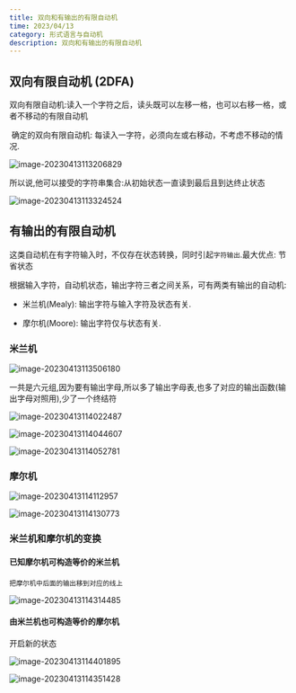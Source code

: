 ```yaml
---
title: 双向和有输出的有限自动机 
time: 2023/04/13
category: 形式语言与自动机 
description: 双向和有输出的有限自动机 
---
```


## 双向有限自动机 (2DFA)

​	双向有限自动机:读入一个字符之后，读头既可以左移一格，也可以右移一格，或者不移动的有限自动机

​	确定的双向有限自动机: 每读入一字符，必须向左或右移动，不考虑不移动的情况. 

![image-20230413113206829](C:/Users/Echo/AppData/Roaming/Typora/typora-user-images/image-20230413113206829.png)

所以说,他可以接受的字符串集合:从初始状态一直读到最后且到达终止状态

![image-20230413113324524](C:/Users/Echo/AppData/Roaming/Typora/typora-user-images/image-20230413113324524.png)

## 有输出的有限自动机

这类自动机在有字符输入时，不仅存在状态转换，同时引起`字符输出`.最大优点: 节省状态

根据输入字符，自动机状态，输出字符三者之间关系，可有两类有输出的自动机:

-  米兰机(Mealy): 输出字符与输入字符及状态有关.

-  摩尔机(Moore): 输出字符仅与状态有关.

### 米兰机

![image-20230413113506180](C:/Users/Echo/AppData/Roaming/Typora/typora-user-images/image-20230413113506180.png)

一共是六元组,因为要有输出字母,所以多了输出字母表,也多了对应的输出函数(输出字母对照用),少了一个终结符

![image-20230413114022487](C:/Users/Echo/AppData/Roaming/Typora/typora-user-images/image-20230413114022487.png)

![image-20230413114044607](C:/Users/Echo/AppData/Roaming/Typora/typora-user-images/image-20230413114044607.png)

![image-20230413114052781](C:/Users/Echo/AppData/Roaming/Typora/typora-user-images/image-20230413114052781.png)

### 摩尔机

![image-20230413114112957](C:/Users/Echo/AppData/Roaming/Typora/typora-user-images/image-20230413114112957.png)

![image-20230413114130773](C:/Users/Echo/AppData/Roaming/Typora/typora-user-images/image-20230413114130773.png)

### 米兰机和摩尔机的变换 

#### 已知摩尔机可构造等价的米兰机

`把摩尔机中后面的输出移到对应的线上`

![image-20230413114314485](C:/Users/Echo/AppData/Roaming/Typora/typora-user-images/image-20230413114314485.png)

#### 由米兰机也可构造等价的摩尔机

开启新的状态

![image-20230413114401895](C:/Users/Echo/AppData/Roaming/Typora/typora-user-images/image-20230413114401895.png)

![image-20230413114351428](C:/Users/Echo/AppData/Roaming/Typora/typora-user-images/image-20230413114351428.png)
